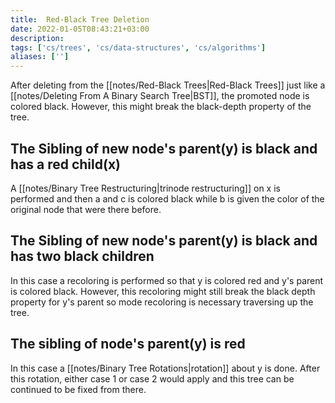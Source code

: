 ```yaml
---
title:  Red-Black Tree Deletion
date: 2022-01-05T08:43:21+03:00
description: 
tags: ['cs/trees', 'cs/data-structures', 'cs/algorithms']
aliases: ['']
---
```

After deleting from the [[notes/Red-Black Trees|Red-Black Trees]] just like a [[notes/Deleting  From A Binary Search Tree|BST]], the promoted node is colored black. However, this might break the black-depth property of the tree. 

## The Sibling of new node's parent(y) is black and has a red child(x)
A [[notes/Binary Tree Restructuring|trinode restructuring]] on x is performed and then a and c is colored black while b is given the color of the original node that were there before.

## The Sibling of new node's parent(y) is black and has two black children
In this case a recoloring is performed so that y is colored red and y's parent is colored black. However, this recoloring might still break the black depth property for y's parent so mode recoloring is necessary traversing up the tree.

## The sibling of node's parent(y) is red
In this case a [[notes/Binary Tree Rotations|rotation]] about y is done. After this rotation, either case 1 or case 2 would apply and this tree can be continued to be fixed from there.

